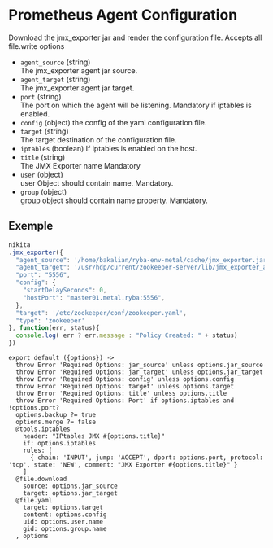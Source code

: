 
# Prometheus Agent Configuration

Download the jmx_exporter jar and render the configuration file. Accepts all file.write
options

* `agent_source` (string)   
  The jmx_exporter agent jar source.
* `agent_target` (string)   
  The jmx_exporter agent jar target.
* `port` (string)   
  The port on which the agent will be listening. Mandatory if iptables is enabled.
* `config` (object)
  the config of the yaml configuration file.
* `target` (string)   
  The target destination of the configuration file.
* `iptables` (boolean)
  If iptables is enabled on the host.
* `title` (string)   
  The JMX Exporter name Mandatory
* `user` (object)   
  user Object should contain name. Mandatory.
* `group` (object)   
  group object should contain name property. Mandatory.


## Exemple

```js
nikita
.jmx_exporter({
  "agent_source": '/home/bakalian/ryba-env-metal/cache/jmx_exporter.jar',
  "agent_target": '/usr/hdp/current/zookeeper-server/lib/jmx_exporter_agent.jar',
  "port": "5556",
  "config": {
    "startDelaySeconds": 0,
    "hostPort": "master01.metal.ryba:5556",
  },
  "target": '/etc/zookeeper/conf/zookeeper.yaml',
  "type": 'zookeeper'
}, function(err, status){
  console.log( err ? err.message : "Policy Created: " + status)
})
```

    export default ({options}) ->
      throw Error 'Required Options: jar_source' unless options.jar_source
      throw Error 'Required Options: jar_target' unless options.jar_target
      throw Error 'Required Options: config' unless options.config
      throw Error 'Required Options: target' unless options.target
      throw Error 'Required Options: title' unless options.title
      throw Error 'Required Options: Port' if options.iptables and !options.port?
      options.backup ?= true
      options.merge ?= false
      @tools.iptables
        header: "IPtables JMX #{options.title}"
        if: options.iptables
        rules: [
          { chain: 'INPUT', jump: 'ACCEPT', dport: options.port, protocol: 'tcp', state: 'NEW', comment: "JMX Exporter #{options.title}" }
        ]
      @file.download
        source: options.jar_source
        target: options.jar_target
      @file.yaml
        target: options.target
        content: options.config
        uid: options.user.name
        gid: options.group.name
      , options
